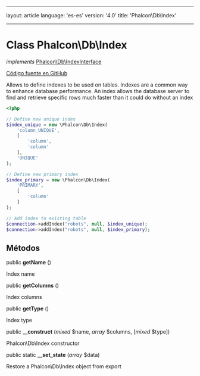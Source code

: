 * * *

layout: article language: 'es-es' version: '4.0' title: 'Phalcon\Db\Index'

* * *

# Class **Phalcon\Db\Index**

*implements* [Phalcon\Db\IndexInterface](Phalcon_Db_IndexInterface)

<a href="https://github.com/phalcon/cphalcon/tree/v4.0.0/phalcon/db/index.zep" class="btn btn-default btn-sm">Código fuente en GitHub</a>

Allows to define indexes to be used on tables. Indexes are a common way to enhance database performance. An index allows the database server to find and retrieve specific rows much faster than it could do without an index

```php
<?php

// Define new unique index
$index_unique = new \Phalcon\Db\Index(
    'column_UNIQUE',
    [
        'column',
        'column'
    ],
    'UNIQUE'
);

// Define new primary index
$index_primary = new \Phalcon\Db\Index(
    'PRIMARY',
    [
        'column'
    ]
);

// Add index to existing table
$connection->addIndex("robots", null, $index_unique);
$connection->addIndex("robots", null, $index_primary);

```

## Métodos

public **getName** ()

Index name

public **getColumns** ()

Index columns

public **getType** ()

Index type

public **__construct** (*mixed* $name, *array* $columns, [*mixed* $type])

Phalcon\Db\Index constructor

public static **__set_state** (*array* $data)

Restore a Phalcon\Db\Index object from export